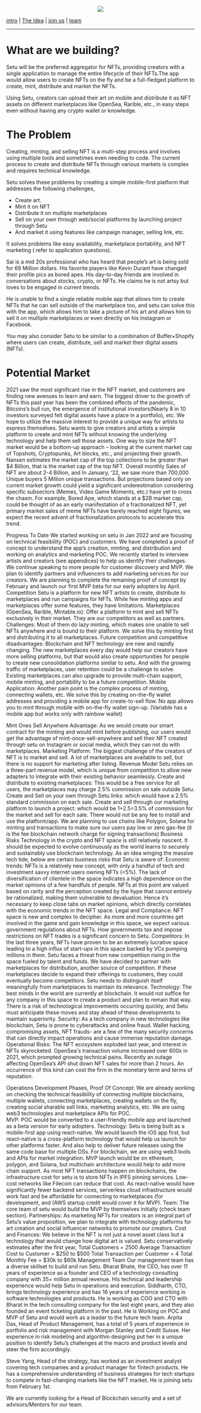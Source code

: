 <p align="center">
  <img src="https://gawshindes.github.io/assets/img/logo.png">
</p>

[intro](#intro) | [The Idea](#the-idea) | [join us](#founding-team-roles) | [team](#the-team-right-now)

___

# What are we building?

Setu will be the preferred aggregator for NFTs, providing creators with a single application to manage the entire lifecycle of their NFTs.The app would allow users to create NFTs on the fly and be a full-fledged platform to create, mint, distribute and market the NFTs.

Using Setu, creators can upload their art on mobile and distribute it as NFT assets on different marketplaces like OpenSea, Rarible, etc., in easy steps even without having any crypto wallet or knowledge.

# The Problem

Creating, minting, and selling NFT is a multi-step process and involves using multiple tools and sometimes even needing to code. The current process to create and distribute NFTs through various markets is complex and requires technical knowledge.

Setu solves these problems by creating a simple mobile-first platform that addresses the following challenges,
 * Create art.
 * Mint it on NFT
 * Distribute it on multiple marketplaces
 * Sell on your own through web/social platforms by launching project through Setu
 * And market it using features like campaign manager, selling link, etc.

It solves problems like easy availability, marketplace portability, and NFT marketing ( refer to application questions).

Sai is a mid 20s professional who has heard that people’s art is being sold for 69 Million dollars. His favorite players like Kevin Durant have changed their profile pics as bored apes. His day-to-day friends are involved in conversations about stocks, crypto, or NFTs. He claims he is not artsy but loves to be engaged in current trends.

He is unable to find a single reliable mobile app that allows him to create NFTs that he can sell outside of the marketplace too, and setu can solve this with the app, which allows him to take a picture of his art and allows him to sell it on multiple marketplaces or even directly on his Instagram or Facebook.

You may also consider Setu to be similar to a combination of Buffer+Shopify where users can create, distribute, sell and market their digital assets (NFTs).

# Potential Market

2021 saw the most significant rise in the NFT market, and customers are finding new avenues to learn and earn. The biggest driver to the growth of NFTs this past year has been the combined effects of the pandemic, Bitcoins’s bull run, the emergence of institutional investors(Nearly 8 in 10 investors surveyed felt digital assets have a place in a portfolio), etc. We hope to utilize the massive interest to provide a unique way for artists to express themselves. Setu wants to give creators and artists a simple platform to create and mint NFTs without knowing the underlying technology and help them sell those assets.
One way to size the NFT market would be a bottom-up approach – looking at the current market cap of Topshots, Cryptopunks, Art blocks, etc., and projecting their growth. Nansen estimates the market cap of the top collections to be greater than $4 Billion, that is the market cap of the top NFT. Overall monthly Sales of NFT are about 2-4 Billion, and In January, ‘22, we saw more than 700,000 Unique buyers 5 Million unique transactions.
But projections based only on current market growth could yield a significant underestimation considering specific subsectors (Memes, Video Game Moments, etc.) have yet to cross the chasm. For example, Bored Ape, which stands at a $2B market cap, could be thought of as an early manifestation of a fractionalized NFT, yet primary market sales of meme NFTs have barely reached eight figures; we expect the recent advent of fractionalization protocols to accelerate this trend.




Progress To Date
We started working on setu in Jan 2022 and are focusing on technical feasibility (POC) and customers. We have completed a proof of concept to understand the app’s creation, minting, and distribution and working on analytics and marketing POC. 
We recently started to interview artists and creators (see appendices) to help us identify their challenges. We continue speaking to more people for customer discovery and MVP. We plan to identify partners and influencers to add marketing services for our creators.
We are planning to complete the remaining proof of concept by February and launch our first MVP beta for our early adopters by April.
Competition
Setu is a platform for new NFT artists to create, distribute to marketplaces and run campaigns for NFTs. While few minting apps and marketplaces offer some features, they have limitations.
Marketplaces (OpenSea, Rarible, Mintable.io): 
Offer a platform to mint and sell NFTs exclusively in their market. They are our competitors as well as partners. Challenges: Most of them do lazy minting, which makes one unable to sell NFTs anywhere and is bound to their platform. We solve this by minting first and distributing it to all marketplaces.
Future competition and competitive disadvantages: 
Blockchain and NFT technology are new and rapidly changing. The new marketplaces every day would help our creators have more selling platforms, but that would also create opportunities for people to create new consolidation platforms similar to setu. And with the growing traffic of marketplaces, user retention could be a challenge to solve. Existing marketplaces can also upgrade to provide multi-chain support, mobile minting, and portability to be a future competition.
Mobile Application: 
Another pain point is the complex process of minting, connecting wallets, etc. We solve this by creating on-the-fly wallet addresses and providing a mobile app for create-to-sell flow. No app allows you to mint through mobile with on-the-fly wallet sign-up. (Variable has a mobile app but works only with rainbow wallet)


Mint Ones Sell Anywhere Advantage: 
As we would create our smart contract for the minting and would mint before publishing, our users would get the advantage of mint-once-sell-anywhere and sell their NFT created through setu on Instagram or social media, which they can not do with marketplaces.
Marketing Platform: The biggest challenge of the creators of NFT is to market and sell. A lot of marketplaces are available to sell, but there is no support for marketing after listing.
Revenue Model
Setu relies on a three-part revenue model, which is unique from competition to allow new adapters to integrate with their existing behavior seamlessly. 
Create and distribute to existing marketplaces: This would be a free service for all users, the marketplaces may charge 2.5% commission on sale outside Setu.
Create and Sell on your own through Setu links: which would have a 2.5% standard commission on each sale.
Create and sell through our marketing platform to launch a project: which would be 1+2.5=3.5% of commission for the market and sell for each sale.
There would not be any fee to install and use the platform/app. We are planning to use chains like Polygon, Solana for minting and transactions to make sure our users pay low or zero gas-fee (it is the fee blockchain network charge for signing transactions)
Business Risks
Technology in the crypto and NFT space is still relatively nascent. It should be expected to evolve continuously as the world learns to securely and sustainably use blockchain technology. As an idea winging the massive tech tide, below are certain business risks that Setu is aware of:
Economic trends: 
NFTs is a relatively new concept, with only a handful of tech and investment savvy internet users owning NFTs (<5%). The lack of diversification of clientele in the space indicates a high dependence on the market opinions of a few handfuls of people. NFTs at this point are valued based on rarity and the perception created by the hype that cannot entirely be rationalized, making them vulnerable to devaluation. Hence it’s necessary to keep close tabs on market opinions, which directly correlates with the economic trends in the NFT space.
Legal and Compliance: 
NFT space is new and complex to decipher. As more and more countries get involved in the game and gain knowledge in this space, we expect various government regulations about NFTs. How governments tax and impose restrictions on NFT trades is a significant concern to Setu. 
Competitors: 
In the last three years, NFTs have proven to be an extremely lucrative space leading to a high influx of start-ups in this space backed by VCs pumping millions in them. Setu faces a threat from new competition rising in the space fueled by talent and funds. We have decided to partner with marketplaces for distribution, another source of competition. If these marketplaces decide to expand their offerings to customers, they could eventually become competitors. Setu needs to distinguish itself meaningfully from marketplaces to maintain its relevance.
Technology:
The best minds in the world are currently at blockchain. It would not suffice for any company in this space to create a product and plan to remain that way. There is a risk of technological improvements occurring quickly, and Setu must anticipate these moves and stay ahead of these developments to maintain superiority.
Security: 
As a tech company in new technologies like blockchain, Setu is prone to cyberattacks and online fraud. Wallet hacking, compromising assets, NFT frauds- are a few of the many security concerns that can directly impact operations and cause immense reputation damage.
Operational Risks: 
The NFT ecosystem exploded last year, and interest in NFTs skyrocketed. OpenSea's transaction volume increased over 600x in 2021, which prompted growing technical pains. Recently an outage affecting OpenSea’s API shut down NFT sales for more than 2 hours. An occurrence of this kind can cost the firm in the monetary term and terms of reputation.




Operations
Development Phases,
Proof Of Concept: We are already working on checking the technical feasibility of connecting multiple blockchains, multiple wallets, connecting marketplaces, creating wallets on the fly, creating social sharable sell links, marketing analytics, etc. We are using web3 technologies and marketplace APIs for POC.  
MVP: POC would be converted to a user-friendly mobile app and launched as a beta version for early adopters.
Technology: 
Setu is being built as a mobile-first app using react-native. We would launch the iOS app first, but react-native is a cross-platform technology that would help us launch for other platforms faster. And also help to deliver future releases using the same code base for multiple OSs. 
For blockchain, we are using web3 tools and APIs for market integration. MVP launch would be on ethereum, polygon, and Solana, but multichain architecture would help to add more chain support. As most NFT transactions happen on blockchains, the infrastructure cost for setu is to store NFTs in IPFS pinning services. Low-cost networks like Filecoin can reduce that cost. 
As react-native would have significantly fewer backend services, serverless cloud infrastructure would work fast and be affordable for connecting to marketplaces (for development, and (AWS startup credit would cover it for MVP). 
Team: The core team of setu would build the MVP by themselves initially (check team section).
Partnerships: 
As marketing NFTs for creators is an integral part of Setu’s value proposition, we plan to integrate with technology platforms for art creation and social influencer networks to promote our creators.
Cost and Finances:
We believe in the NFT is not just a novel asset class but a technology that would change how digital art is valued. Setu conservatively estimates after the first year,
Total Customers = 2500
Average Transaction Cost to Customer = $250 to $500
Total Transaction per Customer = 4
Total Monthly Fee = $30k to $60k
Management Team
Our management team has a diverse skillset to build and run Setu.
Bharat Bhate, the CEO, has over 11 years of experience as a founder and CEO of a technology consulting company with 35+ million annual revenue. His technical and leadership experience would help Setu in operations and execution. 
Siddharth, CTO, brings technology experience and has 16 years of experience working in software technologies and products. He is working as COO and CTO with Bharat in the tech consulting company for the last eight years, and they also founded an event ticketing platform in the past. He is Working on POC and MVP of Setu and would work as a leader to the future tech team.
Arpita Das, Head of Product Management, has a total of 5 years of experience in portfolio and risk management with Morgan Stanley and Credit Suisse. Her experience in risk modeling and algorithm designing put her in a unique position to identify Setu’s challenges at the macro and product levels and steer the firm accordingly.

Steve Yang, Head of the strategy, has worked as an investment analyst covering tech companies and a product manager for fintech products. He has a comprehensive understanding of business strategies for tech startups to compete in fast-changing markets like the NFT market. He is joining setu from February 1st.

We are currently looking for a Head of Blockchain security and a set of advisors/Mentors for our team.









